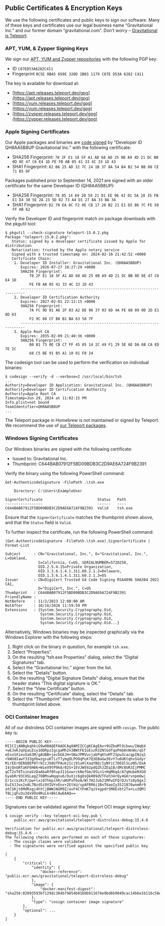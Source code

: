 ## Public Certificates & Encryption Keys

We use the following certificates and public keys to sign our software. Many of
these keys and certificates use our legal business name “Gravitational Inc.” and
our former domain “gravitational.com”. Don’t worry – [Gravitational is
Teleport](https://goteleport.com/blog/gravitational-is-teleport/).

### APT, YUM, & Zypper Signing Keys

We sign our [APT, YUM and Zypper
repositories](https://goteleport.com/docs/installation/#package-repositories)
with the following PGP key:

* ID `C87ED53A6282C411`
* Fingerprint `0C5E 8BA5 658E 320D 1B03 1179 C87E D53A 6282 C411`

The key is available for download at:
* [https://apt.releases.teleport.dev/gpg](https://apt.releases.teleport.dev/gpg)
* [https://yum.releases.teleport.dev/gpg](https://yum.releases.teleport.dev/gpg)
* [https://zypper.releases.teleport.dev/gpg](https://zypper.releases.teleport.dev/gpg)

### Apple Signing Certificates

Our Apple packages and binaries are [code
signed](https://developer.apple.com/support/code-signing/) by "Developer ID
QH8AA5B8UP Gravitational Inc." with the following certificate:
* SHA256 Fingerprint: `78 2F E1 18 5F A1 AD 68 AD 25 0B A9 4D 21 DC BB 0D 8E 47
  C6 E4 1D FE FB AB 05 41 33 4C 33 1D 43`
* SHA1 Fingerprint: `82 B6 25 AD 32 7C 24 1B 37 8A 54 B4 B2 54 BB 08 CE 71 B5 DF`

Packages published prior to September 14, 2021 are signed with an older certificate for the same Developer ID (QH8AA5B8UP):
* SHA256 Fingerprint: `78 05 14 69 20 59 21 D1 EE 96 42 01 5A 28 35 FB E1 D4 38 5E 2A 23 5D 62 73 A4 D1 27 8A 33 BA 34`
* SHA1 Fingerprint: `D2 70 EA 0C F2 0E CB 17 28 B2 21 E1 D5 B6 7C FE 50 FF AB 62`

Verify the Developer ID and fingerprint match on package downloads with the
pkgutil tool:
```console
$ pkgutil --check-signature teleport-15.0.2.pkg
Package "teleport-15.0.2.pkg":
   Status: signed by a developer certificate issued by Apple for distribution
   Notarization: trusted by the Apple notary service
   Signed with a trusted timestamp on: 2024-02-16 21:42:52 +0000
   Certificate Chain:
    1. Developer ID Installer: Gravitational Inc. (QH8AA5B8UP)
       Expires: 2026-07-27 18:27:29 +0000
       SHA256 Fingerprint:
           78 2F E1 18 5F A1 AD 68 AD 25 0B A9 4D 21 DC BB 0D 8E 47 C6 E4 1D
           FE FB AB 05 41 33 4C 33 1D 43
       ------------------------------------------------------------------------
    2. Developer ID Certification Authority
       Expires: 2027-02-01 22:12:15 +0000
       SHA256 Fingerprint:
           7A FC 9D 01 A6 2F 03 A2 DE 96 37 93 6D 4A FE 68 09 0D 2D E1 8D 03
           F2 9C 88 CF B0 B1 BA 63 58 7F
       ------------------------------------------------------------------------
    3. Apple Root CA
       Expires: 2035-02-09 21:40:36 +0000
       SHA256 Fingerprint:
           B0 B1 73 0E CB C7 FF 45 05 14 2C 49 F1 29 5E 6E DA 6B CA ED 7E 2C
           68 C5 BE 91 B5 A1 10 01 F0 24
```

The codesign tool can be used to perform the verification on individual
binaries:
```console
$ codesign --verify -d --verbose=2 /usr/local/bin/tsh
...
Authority=Developer ID Application: Gravitational Inc. (QH8AA5B8UP)
Authority=Developer ID Certification Authority
Authority=Apple Root CA
Timestamp=Jun 29, 2024 at 11:02:15 PM
Info.plist=not bound
TeamIdentifier=QH8AA5B8UP
...
```

The Teleport package in Homebrew is not maintained or signed by Teleport. We
recommend the use of [our Teleport packages](https://goteleport.com/download/).

### Windows Signing Certificates

Our Windows binaries are signed with the following certificate:
* Issued to: Gravitational Inc.
* Thumbprint: C644BAB07912F5BD09BDB3C2D9AE6A724F9B2391

Verify the binary using the following PowerShell command:
```console
Get-AuthenticodeSignature -FilePath .\tsh.exe

    Directory: C:\Users\ExampleUser

SignerCertificate                         Status   Path
-----------------                         ------   ----
C644BAB07912F5BD09BDB3C2D9AE6A724F9B2391  Valid    tsh.exe
```

Ensure that the `SignerCertificate` matches the thumbprint shown above, and that
the `Status` field is `Valid`. 

To further inspect the certificate, run the following PowerShell command:
```console
(Get-AuthenticodeSignature -FilePath.\tsh.exe).SignerCertificate | Format-List

Subject      : CN="Gravitational, Inc.", O="Gravitational, Inc.", L=Oakland,
               S=California, C=US, SERIALNUMBER=5720258,
               OID.2.5.4.15=Private Organization,
               OID.1.3.6.1.4.1.311.60.2.1.2=Delaware,
               OID.1.3.6.1.4.1.311.60.2.1.3=US
Issuer       : CN=DigiCert Trusted G4 Code Signing RSA4096 SHA384 2021 CA1,
               O="DigiCert, Inc.", C=US
Thumbprint   : C644BAB07912F5BD09BDB3C2D9AE6A724F9B2391
FriendlyName :
NotBefore    : 11/2/2023 12:00:00 AM
NotAfter     : 10/16/2026 11:59:59 PM
Extensions   : {System.Security.Cryptography.Oid, 
                System.Security.Cryptography.Oid,
                System.Security.Cryptography.Oid,
                System.Security.Cryptography.Oid...}
```

Alternatively, Windows binaries may be inspected graphically via the Windows
Explorer with the following steps:
1. Right click on the binary in question, for example `tsh.exe`.
2. Select “Properties”.
3. On the resulting “tsh.exe Properties” dialog, select the “Digital Signatures”
   tab.
4. Select the “Gravitational Inc.” signer from the list.
5. Select the “Details” button.
5. On the resulting “Digital Signature Details” dialog, ensure that the header
   states “This digital signature is OK.”
6. Select the “View Certificate” button.
7. On the resulting “Certificate” dialog, select the “Details” tab.
8. Select the “Thumbprint” item from the list, and compare its value to the
   thumbprint listed above.

### OCI Container Images
All of our distroless OCI container images are signed with `cosign`. The public
key is:
```
-----BEGIN PUBLIC KEY-----
MIICIjANBgkqhkiG9w0BAQEFAAOCAg8AMIICCgKCAgEAx+9UZboMl9ibwu/IWqbX
+wEJeKJqVpaLEsy1ODRpzIgcgaMh2n3BWtFEIoEszR3ZNlGdfqoPmb0nNnWx/qSf
eEsoSXievXa63M/gAUBB+jecbGEJH+SNaJPMVuvjabPqKtoMT2Spw3cacqpINzq1
rkWU8IawY333gXbwzgsuK7izT7ymgOLPO9qPuX7Q3EBaGw3EvY7u6UKtqhvSGdyr
MirEErOERQ8EP8TrkCcJk0UfPAukzIcj91uHlXaqYBD/IyNYiC70EOlSLoN5/EeA
I4jQnGRfaKF6H6K+WieX9tP9k8/02S+1EVJW592pdQZhJZEq1B/dMc8UR3IjPMMC
qCT2xT6TsinaVzDaAbaRf0hvp311GxwrckNofGm/OSLn1+HqM6q4/A7qHubeRXGO
byabRr93CHSLegZ7OBMswHqqnu6/DuXjc6gOsQkH09dVTFeh34rQy4GKrvnpmOwj
Er1ccxzKcF/pw+lxi07hkpihR/uHUPxFboA/Wl7H2Jub21MFwIFQrDJv7z8yQgxJ
EuIXJJox2oAL7NzdSi9VIUYnEnx+2EtkU/spAFRR6i1BnT6aoIy3521B76wnmRr9
atCSKjt6MdRxgj4htCjBWWJAGM9Z/avF4CYFmK7qiVxgpdrSM8Esbt2Ta+Lu3QMJ
T8LjqFu3u3dxVOo9RuLk+BkCAwEAAQ==
-----END PUBLIC KEY-----
```

Signatures can be validated against the Teleport OCI image signing key:
```console
$ cosign verify --key teleport-oci-key.pub \
    public.ecr.aws/gravitational/teleport-distroless-debug:15.4.6

Verification for public.ecr.aws/gravitational/teleport-distroless-debug:15.4.6 --
The following checks were performed on each of these signatures:
  - The cosign claims were validated
  - The signatures were verified against the specified public key

[
    {
        "critical": {
            "identity": {
                "docker-reference": "public.ecr.aws/gravitational/teleport-distroless-debug"
            },
            "image": {
                "docker-manifest-digest": "sha256:02093593bf129dc304b79854b01b0b911674e9bd6b9049cac14b6e1b116c58e5"
            },
            "type": "cosign container image signature"
        },
        "optional": ...
    }
]
```
